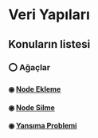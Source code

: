 # Veri Yapıları

## Konuların listesi
### ⭕️ Ağaçlar
#### ◉ [Node Ekleme](https://github.com/yasir723/node-ekle)
#### ◉ [Node Silme](https://github.com/yasir723/node-sil)
#### ◉ [Yansıma Problemi](https://github.com/yasir723/Yansima)
